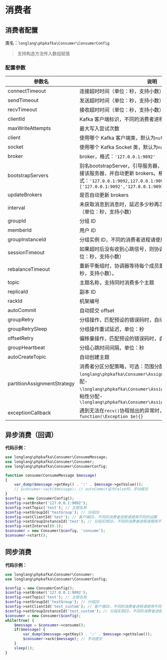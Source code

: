 # 消费者

## 消费者配置

类名：`longlang\phpkafka\Consumer\ConsumerConfig`

> 支持构造方法传入数组赋值

### 配置参数

| 参数名 | 说明 | 默认值 |
| - | - | - |
| connectTimeout | 连接超时时间（单位：秒，支持小数），为`-1`则不限制 | `-1` |
| sendTimeout | 发送超时时间（单位：秒，支持小数），为`-1`则不限制 | `-1` |
| recvTimeout | 接收超时时间（单位：秒，支持小数），为`-1`则不限制 | `-1` |
| clientId | Kafka 客户端标识，不同的消费者进程请使用不同的设置 | `null` |
| maxWriteAttempts | 最大写入尝试次数 | `3` |
| client | 使用哪个 Kafka 客户端类，默认为`null`时根据场景自动识别 | `null` |
| socket | 使用哪个 Kafka Socket 类，默认为`null`时根据场景自动识别 | `null` |
| broker | broker，格式：`'127.0.0.1:9092'` | `null` |
| bootstrapServers | 别名bootstrapServer，引导服务器，如果配置了该值，会自动连接该服务器，并自动更新 brokers。格式：`'127.0.0.1:9092,127.0.0.1:9093'` 或 `['127.0.0.1:9092','127.0.0.1:9093']` | `null` |
| updateBrokers | 是否自动更新 brokers | `true` |
| interval | 未获取消息到消息时，延迟多少秒再次尝试，默认为`0`则不延迟（单位：秒，支持小数） | `0` |
| groupId | 分组 ID | `null` |
| memberId | 用户 ID | `null` |
| groupInstanceId | 分组实例 ID，不同的消费者进程请使用不同的设置 | `null` |
| sessionTimeout | 如果超时后没有收到心跳信号，则协调器会认为该用户死亡。（单位：秒，支持小数） | `60` |
| rebalanceTimeout | 重新平衡组时，协调器等待每个成员重新加入的最长时间（单位：秒，支持小数）。 | `60` |
| topic | 主题名称，支持同时消费多个主题 | `null` |
| replicaId | 副本 ID | `-1` |
| rackId | 机架编号 | `''` |
| autoCommit | 自动提交 offset | `true` |
| groupRetry | 分组操作，匹配预设的错误码时，自动重试次数 | `5` |
| groupRetrySleep | 分组操作重试延迟，单位：秒 | `1` |
| offsetRetry | 偏移量操作，匹配预设的错误码时，自动重试次数 | `5` |
| groupHeartbeat | 分组心跳时间间隔，单位：秒 | `3` |
| autoCreateTopic | 自动创建主题 | `true` |
| partitionAssignmentStrategy | 消费者分区分配策略，可选：范围分配-`longlang\phpkafka\Consumer\Assignor\RangeAssignor`、轮询分配-`\longlang\phpkafka\Consumer\Assignor\RoundRobinAssignor`、粘性分配-`\longlang\phpkafka\Consumer\Assignor\StickyAssignor` | `longlang\phpkafka\Consumer\Assignor\RangeAssignor` |
| exceptionCallback | 遇到无法在`recv()`协程抛出的异常时，调用此回调。格式：`function(\Exception $e){}` | `null` |

## 异步消费（回调）

**代码示例：**

```php
use longlang\phpkafka\Consumer\ConsumeMessage;
use longlang\phpkafka\Consumer\Consumer;
use longlang\phpkafka\Consumer\ConsumerConfig;

function consume(ConsumeMessage $message)
{
    var_dump($message->getKey() . ':' . $message->getValue());
    // $consumer->ack($message); // autoCommit设为false时，手动提交
}
$config = new ConsumerConfig();
$config->setBroker('127.0.0.1:9092');
$config->setTopic('test'); // 主题名称
$config->setGroupId('testGroup'); // 分组ID
$config->setClientId('test'); // 客户端ID，不同的消费者进程请使用不同的设置
$config->setGroupInstanceId('test'); // 分组实例ID，不同的消费者进程请使用不同的设置
$config->setInterval(0.1);
$consumer = new Consumer($config, 'consume');
$consumer->start();
```

## 同步消费

**代码示例：**

```php
use longlang\phpkafka\Consumer\Consumer;
use longlang\phpkafka\Consumer\ConsumerConfig;

$config = new ConsumerConfig();
$config->setBroker('127.0.0.1:9092');
$config->setTopic('test'); // 主题名称
$config->setGroupId('testGroup'); // 分组ID
$config->setClientId('test_custom'); // 客户端ID，不同的消费者进程请使用不同的设置
$config->setGroupInstanceId('test_custom'); // 分组实例ID，不同的消费者进程请使用不同的设置
$consumer = new Consumer($config);
while(true) {
    $message = $consumer->consume();
    if($message) {
        var_dump($message->getKey() . ':' . $message->getValue());
        $consumer->ack($message); // 手动提交
    }
    sleep(1);
}
```
